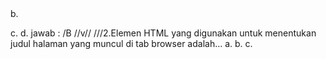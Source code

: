 <?php

//Tentu, mari kita buat beberapa soal pilihan ganda tentang pengetahuan dasar HTML untuk menguji pemahaman Anda!

//Soal Pengetahuan Dasar HTML
//Pilihlah jawaban yang paling tepat untuk setiap pertanyaan.

//1.Tag HTML yang benar untuk membuat paragraf adalah...
a. <paragraf>
b. <p>
c. <pg>
d. <text>

jawab : /B   //v//

///2.Elemen HTML yang digunakan untuk menentukan judul halaman yang muncul di tab browser adalah...
a. <body>
b. <head>
c. <title>
d. <meta>

jawab : /C   //v//

//3.Manakah dari berikut ini yang merupakan heading HTML terbesar?
a. <h6>
b. <head>
c. <header>
d. <h1>

jawab : /D    //v//

//4.Atribut HTML apa yang digunakan untuk menentukan URL (alamat) suatu tautan?
a. src
b. href
c. link
d. url

jawab : /B   //v//

//5.Tag HTML yang benar untuk menyisipkan gambar adalah...
a. <img>
b. <image>
c. <pic>
d. <photo>

jawab : /A    //v//

//6.Bagian mana dari dokumen HTML yang berisi konten yang terlihat oleh pengguna (teks, gambar, dll.)?
a. <head>
b. <title>
c. <body>
d. <html lang="en">

jawab : /B      "salah"//c

//7.Manakah dari berikut ini yang merupakan daftar tidak berurut (unordered list) dalam HTML?
a. <ol>
b. <li>
c. <ul>
d. <dl>

jawab : /C    //v//

//8.Untuk membuat garis horizontal pada halaman HTML, kita menggunakan tag...
a. <line>
b. <hr>
c. <break>
d. <br>

jawab : /B    //v//

//9.Atribut HTML alt pada tag <img> berfungsi untuk...
a. Menentukan ukuran gambar.
b. Menyediakan teks alternatif jika gambar tidak bisa dimuat.
c. Mengatur posisi gambar.
d. Menentukan sumber (source) gambar.

jawab : /B   //v//

//10.Deklarasi <!DOCTYPE html> pada baris pertama dokumen HTML berfungsi untuk...
a. Menentukan bahasa dokumen.
b. Memberi tahu browser versi HTML yang digunakan.
c. Membuat komentar dalam kode HTML.
d. Menghubungkan ke file CSS.

jawab : /B    //v//

//Kunci Jawaban:
1b
2c
3d
4b
5a
6c
7c
8b
9b
10b

NILAI AKHIR : 9/10 =90

?>

